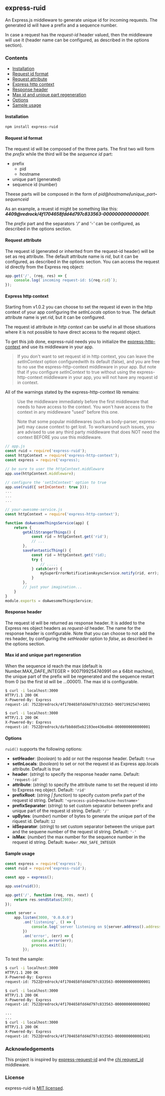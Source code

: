 ## express-ruid

An Express.js middleware to generate unique id for incoming requests. The generated id will have a prefix and a sequence number.

In case a request has the _request-id_ header valued, then the middleware will use it (header name can be configured, as described in the options section).

### Contents
* [Installation](#installation)
* [Request id format](#request-id-format)
* [Request attribute](#request-attribute)
* [Express http context](#Express-http-context)
* [Response header](#response-header)
* [Max id and unique part regeneration](#max-id-and-unique-part-regeneration)
* [Options](#options)
* [Sample usage](#sample-usage)

#### Installation
```bash
npm install express-ruid
```
#### Request id format
The request id will be composed of the three parts. The first two will form the _prefix_ while the third will be the _sequence id_ part:
* prefix
    * pid
    * hostname
* unique part (generated)
* sequence id (number)

Theese parts will be composed in the form of _pid_@_hostname_**/**_unique_part_**-**_sequenceid_

As an example, a reuest id might be something like this: _**4409@redrock/4f1704658fdd4d797c833563-0000000000000001**_.

The _prefix_ part and the separators _'/'_ and _'-'_ can be configured, as described in the options section.

#### Request attribute
The request id (generated or inherited from the request-id header) will be set as req attribute. The default attribute name is _rid_, but it can be configured, as described in the options section.
You can access the request id directly from the Express req object:
```js
app.get('/', (req, res) => {
    console.log(`incoming request-id: ${req.rid}`);
});
```

#### Express http context
Starting from v1.0.2 you can choose to set the request id even in the http context of your app configuring the _setInLocals_ option to true. The default attribute name is yet _rid_, but it can be configured.

The request id attribute in _http context_ can be useful in all those situations where it is not possible to have direct access to the request object.

To get this job done, express-ruid needs you to initialize the [express-http-context](https://www.npmjs.com/package/express-http-context) and use its middleware in your app.

> If you don't want to set request id in http context, you can leave the _setInContext_ option configuredwith its default (false), and you are free to no use the espress-http-context middleware in your app.
>But note that if you configure _setInContext_ to true without using the express-http-context middleware in your app, you will not have any request id in context.

All of the warnings stated by the express-http-context lib remains:

> Use the middleware immediately before the first middleware that needs to have access to the context. You won't have access to the context in any middleware "used" before this one.
>
>Note that some popular middlewares (such as body-parser, express-jwt) may cause context to get lost. To workaround such issues, you are advised to use any third party middleware that does NOT need the context BEFORE you use this middleware.

```js
// app.js
const ruid = require('express-ruid');
const httpContext = require('express-http-context');
const express = require('express);

// be sure to user the httpContext.middleware
app.use(httpContext.middleware);

// configure the 'setInContext' option to true
app.use(ruid({ setInContext: true }));
...
...
...

// your-awesome-service.js
const httpContext = require('express-http-context');

function doAwesomeThingsService(app) {
    return {
        getAllStrangerThings() {
            const rid = httpContext.get('rid');
            // ...
        },
        saveFantasticThing() {
            const rid = httpContext.get('rid);
            try {
                // .....
            } catch(err) {
                mySuperErrorNotificationAsyncService.notify(rid, err);
            }
        },
        // just your imagination...
    }
}
module.exports = doAwesomeThingsService;
```

#### Response header
The request id will be returned as response header. It is added to the Express res object headers as _request-id_ header. The name for the response header is configurable.
Note that you can choose to not add the res header, by configuring the _setHeader_ option to _false_, as described in the options section.

#### Max id and unique part regeneration
When the sequence id reach the max (default is Number.MAX_DAFE_INTEGER = 9007199254740991 on a 64bit machine), the unique part of the prefix will be regenerated and the sequence restart from 0 (so the first id will be ...00001).
The max id is configurable.
```bash
$ curl -i localhost:3000
HTTP/1.1 200 OK
X-Powered-By: Express
request-id: 7522@redrock/4f1704658fdd4d797c833563-9007199254740991

$ curl -i localhost:3000
HTTP/1.1 200 OK
X-Powered-By: Express
request-id: 7522@redrock/dafbb8dd5eb2193ee436e8b4-0000000000000001

```
#### Options
```ruid()``` supports the following options:
* **setHeader**: (_boolean_) to add or not the response header. Default: `true`
* **setInLocals**: (_boolean_) to set or not the request id as Express app.locals attribute. Default is _true_
* **header**: (_string_) to specify the response header name. Default: `'request-id'`
* **attribute**: (_string_) to specify the attribute name to set the request id into to Express req object. Default: `'rid'`
* **prefixRoot**: (_string | function_) to specify custom prefix part of the request id string. Default: `'<process-pid>@<machine-hostname>'`
* **prefixSeparator**: (_string_) to set custom separator between prefix and unique part of the request id string. Default: `'/'`
* **upBytes**: (_number_) number of bytes to generate the unique part of the riquest id. Default: `12`
* **idSeparator**: (_string_) to set custom separator between the unique part and the sequene number of the request id string. Default: `'-'`
* **isMax**: (_number_) the max number for the sequence number in the request id string. Default: `Number.MAX_SAFE_INTEGER`

#### Sample usage
```js
const express = require('express');
const ruid = require('express-ruid');

const app = express();

app.use(ruid());

app.get('/', function (req, res, next) {
    return res.sendStatus(200);
});

const server =
    app.listen(3000, '0.0.0.0')
        .on('listening', () => {
            console.log(`server listening on ${server.address().address}:${server.address().port}`);
        })
        .on('error', (err) => {
            console.error(err);
            process.exit(1);
        });
```

To test the sample:
```bash
$ curl -i localhost:3000
HTTP/1.1 200 OK
X-Powered-By: Express
request-id: 7522@redrock/4f1704658fdd4d797c833563-0000000000000001

$ curl -i localhost:3000
HTTP/1.1 200 OK
X-Powered-By: Express
request-id: 7522@redrock/4f1704658fdd4d797c833563-0000000000000002

...
...
$ curl -i localhost:3000
HTTP/1.1 200 OK
X-Powered-By: Express
request-id: 7522@redrock/4f1704658fdd4d797c833563-0000000000002491
```
### Acknowledgements
This project is inspired by [express-request-id](https://www.npmjs.com/package/express-request-id) and the [chi request_id](https://github.com/go-chi/chi/blob/master/middleware/request_id.go) middleware.

### License

express-ruid is [MIT licensed](LICENSE).

